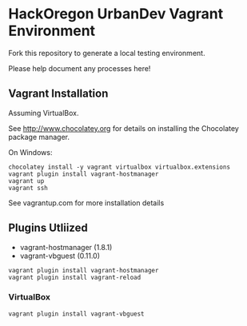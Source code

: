 # HackOregon UrbanDev Vagrant Environment

Fork this repository to generate a local testing environment.

Please help document any processes here!


## Vagrant Installation

Assuming VirtualBox.

See http://www.chocolatey.org for details on installing the Chocolatey package manager.

On Windows:

```
chocolatey install -y vagrant virtualbox virtualbox.extensions
vagrant plugin install vagrant-hostmanager
vagrant up
vagrant ssh
```

See vagrantup.com for more installation details


## Plugins Utliized

  - vagrant-hostmanager (1.8.1)
  - vagrant-vbguest (0.11.0)

```
vagrant plugin install vagrant-hostmanager
vagrant plugin install vagrant-reload
```

### VirtualBox
```
vagrant plugin install vagrant-vbguest
```

